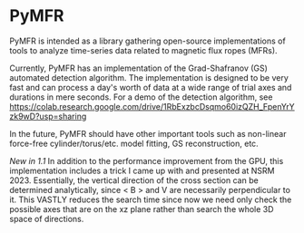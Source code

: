 # PyMFR

PyMFR is intended as a library gathering open-source implementations of tools to analyze time-series
data related to magnetic flux ropes (MFRs).

Currently, PyMFR has an implementation of the Grad-Shafranov (GS)
automated detection algorithm. The implementation is designed to be very fast and can process a day's worth
of data at a wide range of trial axes and durations in mere seconds.
For a demo of the detection algorithm,
see https://colab.research.google.com/drive/1RbExzbcDsqmo60izQZH_FpenYrYzk9wD?usp=sharing

In the future, PyMFR should have other important tools such as
non-linear force-free cylinder/torus/etc. model fitting,
GS reconstruction, etc.

*New in 1.1*
In addition to the performance improvement from the GPU,
this implementation includes a trick I came up with
and presented at NSRM 2023. Essentially,
the vertical direction of the cross section can be determined analytically,
since \< B \> and V are necessarily perpendicular to it.
This VASTLY reduces the search time since now we need only
check the possible axes that are on the xz plane rather than search the whole 3D space of directions.
